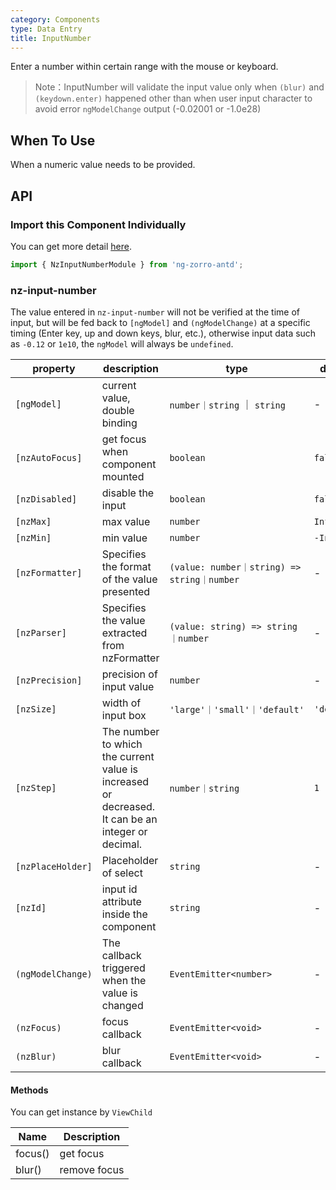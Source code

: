 ```yaml
---
category: Components
type: Data Entry
title: InputNumber
---
```


Enter a number within certain range with the mouse or keyboard.

> Note：InputNumber will validate the input value only when `(blur)` and `(keydown.enter)` happened other than when user input character to avoid error `ngModelChange` output (-0.02001 or -1.0e28)

## When To Use

When a numeric value needs to be provided.

## API

### Import this Component Individually

You can get more detail [here](/docs/getting-started/en#import-a-component-individually).

```ts
import { NzInputNumberModule } from 'ng-zorro-antd';
```

### nz-input-number

The value entered in `nz-input-number` will not be verified at the time of input, but will be fed back to `[ngModel]` and `(ngModelChange)` at a specific timing (Enter key, up and down keys, blur, etc.), otherwise input data such as `-0.12` or `1e10`, the `ngModel` will always be `undefined`.

| property | description | type | default |
| -------- | ----------- | ---- | ------- |
| `[ngModel]` | current value, double binding | `number｜string` ｜ `string` | - |
| `[nzAutoFocus]` | get focus when component mounted | `boolean` | `false` |
| `[nzDisabled]` | disable the input | `boolean` | `false` |
| `[nzMax]` | max value | `number` | `Infinity` |
| `[nzMin]` | min value | `number` | `-Infinity` |
| `[nzFormatter]` | Specifies the format of the value presented | `(value: number｜string) => string｜number` | - |
| `[nzParser]` | Specifies the value extracted from nzFormatter | `(value: string) => string｜number` | - |
| `[nzPrecision]` | precision of input value | `number` | - |
| `[nzSize]` | width of input box | `'large'｜'small'｜'default'` | `'default'` |
| `[nzStep]` | The number to which the current value is increased or decreased. It can be an integer or decimal. | `number｜string` | `1` |
| `[nzPlaceHolder]` | Placeholder of select | `string` | - |
| `[nzId]` | input id attribute inside the component| `string` | - |
| `(ngModelChange)` | The callback triggered when the value is changed | `EventEmitter<number>` | - |
| `(nzFocus)` | focus callback | `EventEmitter<void>` | - |
| `(nzBlur)` | blur callback | `EventEmitter<void>` | - |

#### Methods

You can get instance by `ViewChild`

| Name | Description |
| ---- | ----------- |
| focus() | get focus |
| blur() | remove focus |
